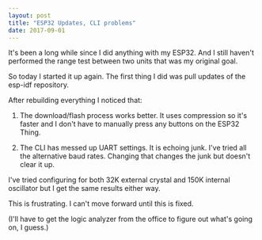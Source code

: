 ```yaml
---
layout: post
title: "ESP32 Updates, CLI problems"
date: 2017-09-01
---
```


It's been a long while since I did anything with my ESP32.  And I
still haven't performed the range test between two units that was my
original goal.

So today I started it up again.  The first thing I did was pull
updates of the esp-idf repository.

After rebuilding everything I noticed that:
  1) The download/flash process works better.  It uses compression so
  it's faster and I don't have to manually press any buttons on the
  ESP32 Thing.

  2) The CLI has messed up UART settings.  It is echoing junk.  I've
  tried all the alternative baud rates.  Changing that changes the
  junk but doesn't clear it up.

I've tried configuring for both 32K external crystal and 150K internal
oscillator but I get the same results either way.

This is frustrating.  I can't move forward until this is fixed.

(I'll have to get the logic analyzer from the office to figure out
what's going on, I guess.)



